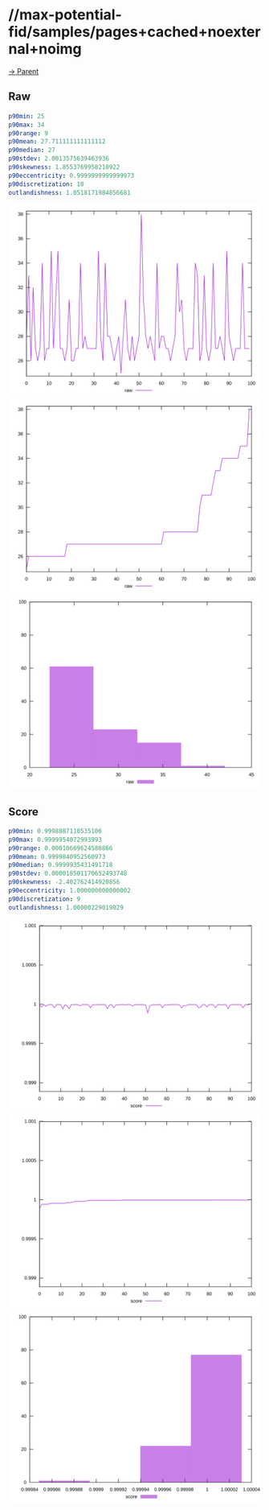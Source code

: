 
# //max-potential-fid/samples/pages+cached+noexternal+noimg

[→ Parent](../..)


## Raw


```yaml
p90min: 25
p90max: 34
p90range: 9
p90mean: 27.711111111111112
p90median: 27
p90stdev: 2.0013575639463936
p90skewness: 1.8553769958210922
p90eccentricity: 0.9999999999999973
p90discretization: 10
outlandishness: 1.0518171984856681

```

![PLOT: raw-values](./raw/values.svg)![PLOT: raw-sorted](./raw/sorted.svg)![PLOT: raw-histogram](./raw/histogram.svg)
## Score


```yaml
p90min: 0.9998887110535106
p90max: 0.9999954072993993
p90range: 0.00010669624588866
p90mean: 0.9999840952560973
p90median: 0.9999935431491718
p90stdev: 0.000018501170652493748
p90skewness: -2.402762414920856
p90eccentricity: 1.000000000000002
p90discretization: 9
outlandishness: 1.00000229019029

```

![PLOT: score-values](./score/values.svg)![PLOT: score-sorted](./score/sorted.svg)![PLOT: score-histogram](./score/histogram.svg)